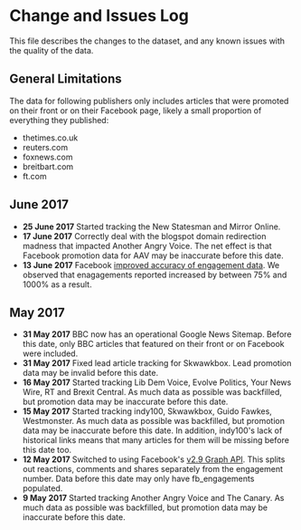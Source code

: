 # Change and Issues Log

This file describes the changes to the dataset, and any known
issues with the quality of the data.

## General Limitations

The data for following publishers only includes articles that were promoted
on their front or on their Facebook page, likely a small proportion 
of everything they published:

- thetimes.co.uk
- reuters.com
- foxnews.com
- breitbart.com
- ft.com


## June 2017

- **25 June 2017** Started tracking the New Statesman and Mirror Online.
- **17 June 2017** Correctly deal with the blogspot domain redirection
madness that impacted Another Angry Voice. The net effect is that
Facebook promotion data for AAV may be inaccurate before this date.
- **13 June 2017** Facebook [improved accuracy of engagement data](https://medium.com/kaleida/facebook-engagement-data-gets-more-accurate-and-bigger-d25647589fe8). We 
observed that enagagements reported increased by between
75% and 1000% as a result.

## May 2017

- **31 May 2017** BBC now has an operational Google News Sitemap.
Before this date, only BBC articles that featured on their front or
on Facebook were included. 
- **31 May 2017** Fixed lead article tracking for Skwawkbox. Lead promotion data
may be invalid before this date.
- **16 May 2017** Started tracking Lib Dem Voice, Evolve Politics, Your News Wire, RT and Brexit Central. 
As much data as possible was backfilled, but promotion data may be inaccurate
before this date. 
- **15 May 2017** Started tracking indy100, Skwawkbox, Guido Fawkes, Westmonster. 
As much data as possible was backfilled, but promotion data may be inaccurate
before this date. In addition, indy100's lack of historical links
means that many articles for them will be missing before this date too.
- **12 May 2017** Switched to using Facebook's [v2.9 Graph API](https://developers.facebook.com/docs/apps/changelog#v2_9).
This splits out reactions, comments and shares separately from the engagement
number. Data before this date may only have fb_engagements populated.
- **9 May 2017** Started tracking Another Angry Voice and The Canary. As much
data as possible was backfilled, but promotion data may be inaccurate
before this date.


